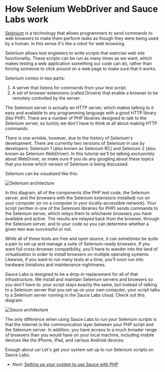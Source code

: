 How Selenium WebDriver and Sauce Labs work
=============

[Selenium](http://seleniumhq.org) is a technology that allows programmers to
send commands to web browsers to make them perform tasks as
though they were being used by a human. In this sense it's like a
robot for web browsing.

Selenium allows test engineers to write scripts that exercise 
web site functionality. These scripts can be run as many times as we want, which
makes testing a web application something our code can do, rather than forcing
someone to click around on a web page to make sure that it works.

Selenium comes in two parts:

1. A server that listens for commands from your test script.
2. A set of browser extensions (called Drivers) that enable a browser to be
remotely controlled by the server.

The Selenium server is actually an HTTP server, which makes talking to it easy
and available to any programming language with a good HTTP library (like PHP).
There are a number of PHP libraries designed to talk to the Selenium server,
so luckily we don't have to think at all about making HTTP commands.

There is one wrinkle, however, due to the history of Selenium's development.
There are currently two versions of Selenium in use by developers: Selenium 1
(also known as Selenium RC) and Selenium 2 (also known as Selenium WebDriver).
In this tutorial we'll be talking exclusivlely about WebDriver, so make sure
if you do any googling about these topics that you know which version of
Selenium is being discussed.

Selenium can be visualized like this:

![Selenium architecture](https://raw.github.com/saucelabs/php-tutorial/master/Diagram-Selenium.png?login=saucelabs&token=de87203126c9a522d34c0cc90bb50dc3)

In this diagram, all of the components (the PHP test code, the Selenium server,
and the browsers with the Selenium extensions installed) run on your computer
(or on a computer in your locally-accessible network). Your script (written
in one of the Selenium libraries for PHP) sends commands to the Selenium
server, which relays them to whichever browsers you have available and active.
The results are relayed back from the browser, through the Selenium server, and
to your code so you can determine whether a given test was successful or not.

While all of these tools are free and open source, it can sometimes be quite
a pain to set up and manage a suite of Selenium-ready browsers. If you want
full cross-browser compatibility, you'll have to wander into the land of 
virtualization in order to install browsers on multiple operating systems.
Likewise, if you want to run many tests at a time, you'll soon run into
hardware limiations and maintenance nightmares.

Sauce Labs is designed to be a drop-in replacement for all of that
infrastructure. We install and maintain Selenium servers and browsers so you
don't have to: your script stays exactly the same, but instead of talking
to a Selenium server that you set up on your own computer, your script talks to a Selenium server running
in the Sauce Labs cloud. Check out this diagram:

![Sauce architecture](https://raw.github.com/saucelabs/php-tutorial/master/Diagram-Sauce.png?login=saucelabs&token=fac0276f2bd4114233efea4db18ca6af)

The only difference when using Sauce Labs to run your Selenium scripts is that
the Internet is the communication layer between your PHP script and the
Selenium server. In addition, you have access to a much broader range of browsers than
you would have on your local machine, including mobile devices like the iPhone,
iPad, and various Android devices.

Enough about us! Let's get your system set up to run Selenium scripts on Sauce Labs.

* _Next_: [Setting up your system to use Sauce with PHP](https://github.com/saucelabs/php-tutorial/blob/master/02-Setup.md)


